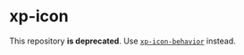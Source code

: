 # xp-icon

This repository **is deprecated**. Use [`xp-icon-behavior`](https://github.com/expandjs/xp-icon-behavior) instead.
